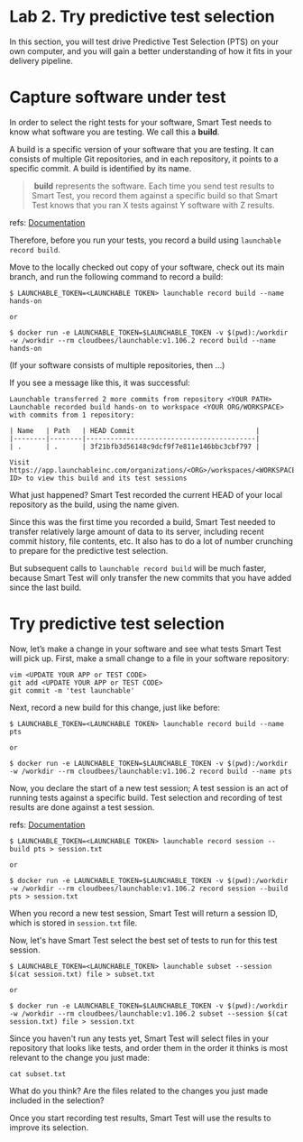 # Lab 2. Try predictive test selection

In this section, you will test drive Predictive Test Selection (PTS) on your own computer,
and you will gain a better understanding of how it fits in your delivery pipeline.

# Capture software under test

In order to select the right tests for your software, Smart Test needs to know what software you are testing. We call this a **build**.

A build is a specific version of your software that you are testing. It can consists of multiple Git repositories, and in each repository, it points to a specific commit. A build is identified by its name.

>  **build** represents the software. Each time you send test results to Smart Test, you record them against a specific build so that Smart Test knows that you ran X tests against Y software with Z results.

refs: [Documentation](https://www.launchableinc.com/docs/concepts/build/)

Therefore, before you run your tests, you record a build using `launchable record build`.

Move to the locally checked out copy of your software, check out its main branch,
and run the following command to record a build:
```
$ LAUNCHABLE_TOKEN=<LAUNCHABLE TOKEN> launchable record build --name hands-on

or

$ docker run -e LAUNCHABLE_TOKEN=$LAUNCHABLE_TOKEN -v $(pwd):/workdir -w /workdir --rm cloudbees/launchable:v1.106.2 record build --name hands-on
```

(If your software consists of multiple repositories, then ...)

If you see a message like this, it was successful:

```
Launchable transferred 2 more commits from repository <YOUR PATH>
Launchable recorded build hands-on to workspace <YOUR ORG/WORKSPACE> with commits from 1 repository:

| Name   | Path   | HEAD Commit                              |
|--------|--------|------------------------------------------|
| .      | .      | 3f21bfb3d56148c9dcf9f7e811e146bbc3cbf797 |

Visit https://app.launchableinc.com/organizations/<ORG>/workspaces/<WORKSPACE>/data/builds/<BUILD ID> to view this build and its test sessions
```

What just happened? Smart Test recorded the current HEAD of your local repository as the build,
using the name given.

Since this was the first time you recorded a build, Smart Test needed to transfer relatively
large amount of data to its server, including recent commit history, file contents, etc. It
also has to do a lot of number crunching to prepare for the predictive test selection.

But subsequent calls to `launchable record build` will be much faster, because Smart Test will only transfer the new commits that you have added since the last build.

# Try predictive test selection

Now, let’s make a change in your software and see what tests Smart Test will pick up.
First, make a small change to a file in your software repository:

```
vim <UPDATE YOUR APP or TEST CODE>
git add <UPDATE YOUR APP or TEST CODE>
git commit -m 'test launchable'
```

Next, record a new build for this change, just like before:

```
$ LAUNCHABLE_TOKEN=<LAUNCHABLE TOKEN> launchable record build --name pts

or

$ docker run -e LAUNCHABLE_TOKEN=$LAUNCHABLE_TOKEN -v $(pwd):/workdir -w /workdir --rm cloudbees/launchable:v1.106.2 record build --name pts
```

Now, you declare the start of a new test session; A test session is an act of running tests against a specific build. Test selection and recording of test results are done against a test session.

 refs: [Documentation](https://www.launchableinc.com/docs/concepts/test-session/)

 ```
 $ LAUNCHABLE_TOKEN=<LAUNCHABLE TOKEN> launchable record session --build pts > session.txt

 or

 $ docker run -e LAUNCHABLE_TOKEN=$LAUNCHABLE_TOKEN -v $(pwd):/workdir -w /workdir --rm cloudbees/launchable:v1.106.2 record session --build pts > session.txt
 ```

When you record a new test session, Smart Test will return a session ID, which is stored in `session.txt` file.

Now, let's have Smart Test select the best set of tests to run for this test session.

 ```
 $ LAUNCHABLE_TOKEN=<LAUNCHABLE_TOKEN> launchable subset --session $(cat session.txt) file > subset.txt

 or

$ docker run -e LAUNCHABLE_TOKEN=$LAUNCHABLE_TOKEN -v $(pwd):/workdir -w /workdir --rm cloudbees/launchable:v1.106.2 subset --session $(cat session.txt) file > session.txt
```

Since you haven't run any tests yet, Smart Test will select files in your repository
that looks like tests, and order them in the order it thinks is most relevant to
the change you just made:

```
cat subset.txt
```

What do you think?
Are the files related to the changes you just made included in the selection?

Once you start recording test results, Smart Test will use the results to improve its selection.
